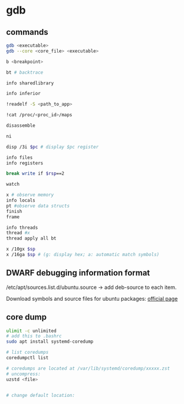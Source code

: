 # gdb

## commands

``` bash
gdb <executable>
gdb --core <core_file> <executable>

b <breakpoint>

bt # backtrace

info sharedlibrary

info inferior

!readelf -S <path_to_app>

!cat /proc/<proc_id>/maps

disassemble

ni

disp /3i $pc # display $pc register

info files
info registers

break write if $rsp==2

watch

x # observe memory
info locals
pt #observe data structs
finish 
frame

info threads
thread #x
thread apply all bt

x /10gx $sp
x /16ga $sp # (g: display hex; a: automatic match symbols)

```

## DWARF debugging information format

/etc/apt/sources.list.d/ubuntu.source -> add deb-source to each item.

Download symbols and source files for ubuntu packages: [official page](https://documentation.ubuntu.com/server/explanation/debugging/debug-symbol-packages/)

## core dump

``` bash
ulimit -c unlimited
# add this to .bashrc
sudo apt install systemd-coredump

# list coredumps
coredumpctl list

# coredumps are located at /var/lib/systemd/coredump/xxxxx.zst
# uncompress:
uzstd <file>


# change default location:


```
